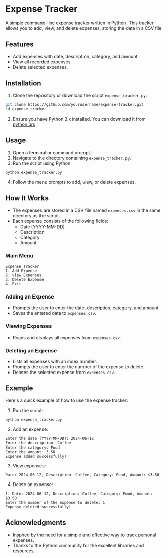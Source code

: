 # Expense Tracker

A simple command-line expense tracker written in Python. This tracker allows you to add, view, and delete expenses, storing the data in a CSV file.

## Features

- Add expenses with date, description, category, and amount.
- View all recorded expenses.
- Delete selected expenses.


## Installation

1. Clone the repository or download the script `expense_tracker.py`.

```bash
git clone https://github.com/yourusername/expense-tracker.git
cd expense-tracker
```

2. Ensure you have Python 3.x installed. You can download it from [python.org](https://www.python.org/).

## Usage

1. Open a terminal or command prompt.
2. Navigate to the directory containing `expense_tracker.py`.
3. Run the script using Python.

```bash
python expense_tracker.py
```

4. Follow the menu prompts to add, view, or delete expenses.

## How It Works

- The expenses are stored in a CSV file named `expenses.csv` in the same directory as the script.
- Each expense consists of the following fields:
  - Date (YYYY-MM-DD)
  - Description
  - Category
  - Amount

### Main Menu

```
Expense Tracker
1. Add Expense
2. View Expenses
3. Delete Expense
4. Exit
```

### Adding an Expense

- Prompts the user to enter the date, description, category, and amount.
- Saves the entered data to `expenses.csv`.

### Viewing Expenses

- Reads and displays all expenses from `expenses.csv`.

### Deleting an Expense

- Lists all expenses with an index number.
- Prompts the user to enter the number of the expense to delete.
- Deletes the selected expense from `expenses.csv`.

## Example

Here's a quick example of how to use the expense tracker:

1. Run the script:

```bash
python expense_tracker.py
```

2. Add an expense:

```
Enter the date (YYYY-MM-DD): 2024-06-12
Enter the description: Coffee
Enter the category: Food
Enter the amount: 3.50
Expense added successfully!
```

3. View expenses:

```
Date: 2024-06-12, Description: Coffee, Category: Food, Amount: $3.50
```

4. Delete an expense:

```
1. Date: 2024-06-12, Description: Coffee, Category: Food, Amount: $3.50
Enter the number of the expense to delete: 1
Expense deleted successfully!
```

## Acknowledgments

- Inspired by the need for a simple and effective way to track personal expenses.
- Thanks to the Python community for the excellent libraries and resources.
